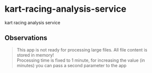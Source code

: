# kart-racing-analysis-service
kart racing analysis service
## Observations
> This app is not ready for processing large files. All file content is stored in memory!\
> Processing time is fixed to 1 minute, for increasing the value (in minutes) you can pass a second parameter to the app
